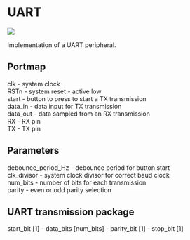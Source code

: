 # UART
![](https://img.shields.io/badge/Development-Ongoing-green)

Implementation of a UART peripheral.

## Portmap
clk      - system clock  
RSTn     - system reset - active low  
start    - button to press to start a TX transmission  
data_in  - data input for TX transmission  
data_out - data sampled from an RX transmission  
RX       - RX pin  
TX       - TX pin  

## Parameters
debounce_period_Hz - debounce period for button start  
clk_divisor        - system clock divisor for correct baud clock  
num_bits           - number of bits for each transmission  
parity             - even or odd parity selection  

## UART transmission package
start_bit [1] - data_bits [num_bits] - parity_bit [1] - stop_bit [1]
